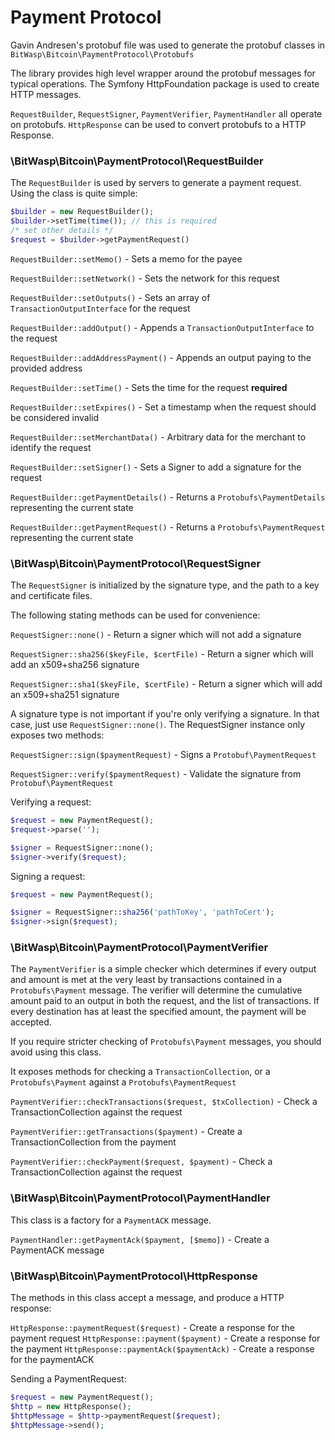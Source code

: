 # Payment Protocol

Gavin Andresen's protobuf file was used to generate the protobuf classes in `BitWasp\Bitcoin\PaymentProtocol\Protobufs`
 
The library provides high level wrapper around the protobuf messages for typical operations. 
The Symfony HttpFoundation package is used to create HTTP messages.  

`RequestBuilder`, `RequestSigner`, `PaymentVerifier`, `PaymentHandler` all operate on protobufs. `HttpResponse` can be used
to convert protobufs to a HTTP Response.

### \BitWasp\Bitcoin\PaymentProtocol\RequestBuilder

The `RequestBuilder` is used by servers to generate a payment request. 
Using the class is quite simple: 

```php
$builder = new RequestBuilder();
$builder->setTime(time()); // this is required
/* set other details */
$request = $builder->getPaymentRequest()
```

 `RequestBuilder::setMemo()` - Sets a memo for the payee
 
 `RequestBuilder::setNetwork()` - Sets the network for this request
 
 `RequestBuilder::setOutputs()` - Sets an array of `TransactionOutputInterface` for the request
 
 `RequestBuilder::addOutput()` - Appends a `TransactionOutputInterface` to the request
 
 `RequestBuilder::addAddressPayment()` - Appends an output paying to the provided address
 
 `RequestBuilder::setTime()` - Sets the time for the request **required**
 
 `RequestBuilder::setExpires()` - Set a timestamp when the request should be considered invalid
 
 `RequestBuilder::setMerchantData()` - Arbitrary data for the merchant to identify the request
 
 `RequestBuilder::setSigner()` - Sets a Signer to add a signature for the request
 
 `RequestBuilder::getPaymentDetails()` - Returns a `Protobufs\PaymentDetails` representing the current state
 
 `RequestBuilder::getPaymentRequest()` - Returns a `Protobufs\PaymentRequest` representing the current state


### \BitWasp\Bitcoin\PaymentProtocol\RequestSigner

The `RequestSigner` is initialized by the signature type, and the path to a key and certificate files.
 
The following stating methods can be used for convenience: 

 `RequestSigner::none()` - Return a signer which will not add a signature
 
 `RequestSigner::sha256($keyFile, $certFile)` - Return a signer which will add an x509+sha256 signature
 
 `RequestSigner::sha1($keyFile, $certFile)` - Return a signer which will add an x509+sha251 signature
 
A signature type is not important if you're only verifying a signature. In that case, just use `RequestSigner::none()`. The RequestSigner instance only exposes two methods:

 `RequestSigner::sign($paymentRequest)` - Signs a `Protobuf\PaymentRequest`
 
 `RequestSigner::verify($paymentRequest)` - Validate the signature from `Protobuf\PaymentRequest`

 Verifying a request:
 
```php
$request = new PaymentRequest();
$request->parse('');

$signer = RequestSigner::none();
$signer->verify($request);
```

 Signing a request:
 
```php
$request = new PaymentRequest();

$signer = RequestSigner::sha256('pathToKey', 'pathToCert');
$signer->sign($request);
```
 
 
### \BitWasp\Bitcoin\PaymentProtocol\PaymentVerifier

The `PaymentVerifier` is a simple checker which determines if every output and amount is met at the very least by transactions contained in a `Protobufs\Payment` message. The verifier will determine the cumulative amount paid to an output in both the request, and the list of transactions. If every destination has at least the specified amount, the payment will be accepted. 

If you require stricter checking of `Protobufs\Payment` messages, you should avoid using this class.

It exposes methods for checking a `TransactionCollection`, or a `Protobufs\Payment` against a `Protobufs\PaymentRequest`  

 `PaymentVerifier::checkTransactions($request, $txCollection)` - Check a TransactionCollection against the request
 
 `PaymentVerifier::getTransactions($payment)` - Create a TransactionCollection from the payment
 
 `PaymentVerifier::checkPayment($request, $payment)` - Check a TransactionCollection against the request


### \BitWasp\Bitcoin\PaymentProtocol\PaymentHandler

This class is a factory for a `PaymentACK` message. 

 `PaymentHandler::getPaymentAck($payment, [$memo])` - Create a PaymentACK message
 
 
### \BitWasp\Bitcoin\PaymentProtocol\HttpResponse

The methods in this class accept a message, and produce a HTTP response: 

 `HttpResponse::paymentRequest($request)` - Create a response for the payment request
 `HttpResponse::payment($payment)` - Create a response for the payment
 `HttpResponse::paymentAck($paymentAck)` - Create a response for the paymentACK
  
Sending a PaymentRequest:

```php
$request = new PaymentRequest();
$http = new HttpResponse();
$httpMessage = $http->paymentRequest($request);
$httpMessage->send();
```